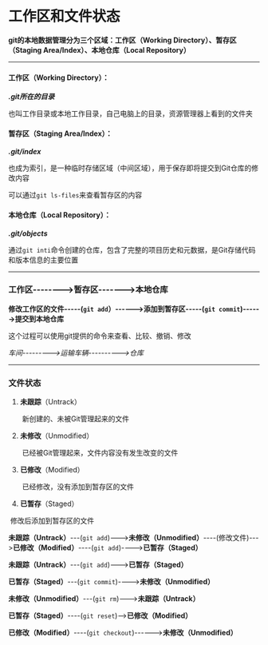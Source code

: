 # 工作区和文件状态

**git的本地数据管理分为三个区域：工作区（Working Directory）、暂存区（Staging Area/Index）、本地仓库（Local Repository）**

------

#### 工作区（Working Directory）：

***.git所在的目录***

也叫工作目录或本地工作目录，自己电脑上的目录，资源管理器上看到的文件夹

#### 暂存区（Staging Area/Index）：

***.git/index***

也成为索引，是一种临时存储区域（中间区域），用于保存即将提交到Git仓库的修改内容

可以通过`git ls-files`来查看暂存区的内容

#### 本地仓库（Local Repository）：

***.git/objects***

通过`git inti`命令创建的仓库，包含了完整的项目历史和元数据，是Git存储代码和版本信息的主要位置

------

### 工作区-------->暂存区------->本地仓库

**修改工作区的文件-----(`git add`）------>添加到暂存区-----(`git commit`)------>提交到本地仓库**

这个过程可以使用git提供的命令来查看、比较、撤销、修改

*车间--------->运输车辆---------->仓库*

------

### 文件状态

1. **未跟踪**（Untrack）

   ​	新创建的、未被Git管理起来的文件

2. **未修改**（Unmodified）

   ​	已经被Git管理起来，文件内容没有发生改变的文件

3. **已修改**（Modified）

   ​	已经修改，没有添加到暂存区的文件

4. **已暂存**（Staged）

​		修改后添加到暂存区的文件



**未跟踪（Untrack）**---(`git add`)--->**未修改（Unmodified）**----(修改文件)--->**已修改（Modified）**----(`git add`)---->**已暂存（Staged）**



**未跟踪（Untrack）**---(`git add`)--->**已暂存（Staged）**

**已暂存（Staged）**---(`git commit`)---->**未修改（Unmodified）**

**未修改（Unmodified）**---(`git rm`)--->**未跟踪（Untrack）**

**已暂存（Staged）**----(`git reset`)-->**已修改（Modified）**

**已修改（Modified）**----(`git checkout`)------>**未修改（Unmodified）**